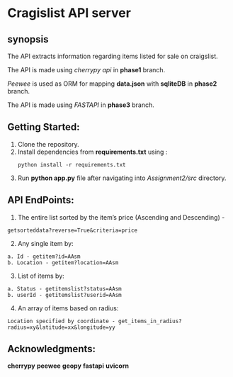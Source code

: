 # Cragislist API server

## synopsis
The API extracts information regarding items listed for sale on craigslist.

The API is made using _cherrypy api_ in **phase1** branch.

_Peewee_ is used as ORM for mapping **data.json** with **sqliteDB** in **phase2** branch.

The API is made using _FASTAPI_ in **phase3** branch.

## Getting Started:
1. Clone the repository.
2. Install dependencies from **requirements.txt** using :
   ```
   python install -r requirements.txt
   ```
3. Run **python app.py** file after navigating into _Assignment2/src_ directory.

## API EndPoints:
1. The entire list sorted by the item’s price (Ascending and Descending) -
```
getsorteddata?reverse=True&criteria=price
```
2. Any single item by:
```
a. Id - getitem?id=AAsm
b. Location - getitem?location=AAsm
```
3. List of items by:
```
a. Status - getitemslist?status=AAsm
b. userId - getitemslist?userid=AAsm
```
4. An array of items based on radius:
```
Location specified by coordinate - get_items_in_radius?radius=xy&latitude=xx&longitude=yy
```

## Acknowledgments:
**cherrypy**
**peewee**
**geopy**
**fastapi**
**uvicorn**




